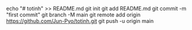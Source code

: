 echo "# totinh" >> README.md 
git init 
git add README.md 
git commit -m "first commit" 
git branch -M main 
git remote add origin https://github.com/Jun-Pyo/totinh.git
 git push -u origin main
